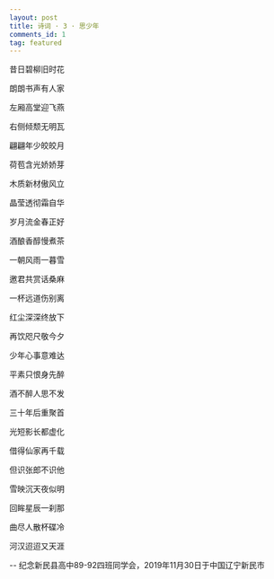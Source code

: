 ```yaml
---
layout: post
title: 诗词 · 3 · 思少年
comments_id: 1
tag: featured
---
```


昔日碧柳旧时花

朗朗书声有人家

左厢高堂迎飞燕

右侧倾颓无明瓦

翩翩年少皎皎月

荷苞含光娇娇芽

木质新材傲风立

晶莹透彻霜自华

岁月流金春正好

酒酿香醇慢煮茶

一朝风雨一暮雪

邀君共赏话桑麻

一杯远道伤别离

红尘深深终放下

再饮咫尺敬今夕

少年心事意难达

平素只恨身先醉

酒不醉人思不发

三十年后重聚首

光短影长都虚化

借得仙家再千载

但识张郎不识他

雪映沉天夜似明

回眸星辰一刹那

曲尽人散杯碟冷

河汉迢迢又天涯


-- 纪念新民县高中89-92四班同学会，2019年11月30日于中国辽宁新民市
